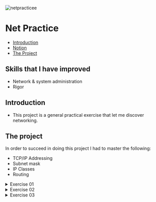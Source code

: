 ![netpracticee](https://user-images.githubusercontent.com/63206471/175390369-33add942-d657-4684-add8-da89ea61b7ba.png)

# Net Practice

* [Introduction](#introduction)
* [Notion](#notion-link)
* [The Project](#the-project)


## Skills that I have improved
* Network & system administration
* Rigor

## Introduction
* This project is a general practical exercise that let me discover networking.

## The project
In order to succeed in doing this project I had to master the following:
* TCP/IP Addressing
* Subnet mask
* IP Classes
* Routing

<details>
  <summary>Exercise 01</summary>
  
  ![Problem](img_solution/Ex_01_unsolved.png)<br>
  
  Solution
  ![Solution](img_solution/Ex_01_solved.png)<br>
  * `104.95.23` is the first network IP
  * _Client A_ and _Client B_ are on the same network so they need to have the same network IP
  * The host interval for the mask `255.255.255.0` is `1 to 254`. The host part of _Client A_  IP need to be on this interval
  * Repeat the logic for _Client D_
</details>

<details>
  <summary>Exercise 02</summary>
  
  ![Problem](img_solution/Ex_02_unsolved.png)<br>
  
  Solution
  ![Solution](img_solution/Ex_02_solved.png)<br>
  * The submask of _Interface A1_ is `255.255.255.224`
  * _Interface B1_ is on the same network as _Interface A1_, because of this both devices need to have the same submask
  * The IP of Interface B1 is `192.168.62.222`, then all devices that need to communicate with _Interface B1_ through the same network need to have an IP ranging from `192.168.62.192`to `192.168.62.221`
  * The submask on the network that connects _Interface C1_ and _Interface D1_ is configurated, then everything that is asked to do is to set up the IP from both devices
  * Because the submask of the network is `255.255.255.252` there are two availables hosts per sub-net
</details>

<details>
  <summary>Exercise 03</summary>
  
  ![Problem](img_solution/Ex_03_unsolved.png)<br>
  
  Solution
  ![Solution](img_solution/Ex_03_solved.png)<br>
  * The submask of _Interface A1_ is `255.255.255.224`
  * _Interface B1_ is on the same network as _Interface A1_, because of this both devices need to have the same submask
  * The IP of Interface B1 is `192.168.62.222`, then all devices that need to communicate with _Interface B1_ through the same network need to have an IP ranging from `192.168.62.192`to `192.168.62.221`
  * The submask on the network that connects _Interface C1_ and _Interface D1_ is configurated, then everything that is asked to do is to set up the IP from both devices
  * Because the submask of the network is `255.255.255.252` there are two availables hosts per sub-net
</details>

